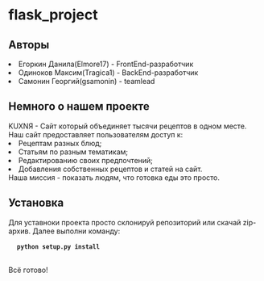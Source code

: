 # flask_project
 <div data-target="readme-toc.content" class="Box-body px-5 pb-5"> 
 <article class="markdown-body entry-content container-lg" itemprop="text">
<h1>Авторы</h1>
<li>Егоркин Данила(Elmore17) - FrontEnd-разработчик</li>
<li>Одиноков Максим(Tragica1) - BackEnd-разработчик</li>
<li>Самонин Георгий(gsamonin) - teamlead</li>

<h1>Немного о нашем проекте</h1>
KUXNЯ - Сайт который объединяет тысячи рецептов в одном месте. 
Наш сайт предоставляет пользователям доступ к:
 	<li>Рецептам разных блюд;</li>
 	<li>Статьям по разным тематикам;</li>
 	<li>Редактированию своих предпочтений;</li>
 	<li>Добавления собственных рецептов и статей на сайт.</li>
Наша миссия - показать людям, что готовка еды это просто. 

<h1>Установка</h1>
Для уставноки проекта просто склонируй репозиторий или скачай zip-архив.
Далее выполни команду:
 <div class="snippet-clipboard-content position-center overflow-auto"> 
 <pre>
  <code><b>python setup.py install</b></code>
 </pre>
 <div class="zeroclipboard-container position-absolute right-0 top-0">
    <clipboard-copy aria-label="Copied!" class="ClipboardButton btn js-clipboard-copy m-2 p-0 tooltipped-no-delay" data-copy-feedback="Copied!" data-tooltip-direction="w" value="Give the example" tabindex="0" role="button" style="display: inherit;"></clipboard-copy>
 </div>
</div>
Всё готово! 
</article>
</div>
